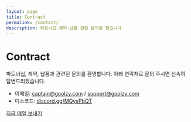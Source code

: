 ```yaml
---
layout: page
title: Contract
permalink: /contact/
description: 파트너십·계약·납품 관련 문의를 받습니다.
---
```


# Contract

파트너십, 계약, 납품과 관련된 문의를 환영합니다. 아래 연락처로 문의 주시면 신속히 답변드리겠습니다.

- 이메일: <a href="mailto:captain@goolzy.com">captain@goolzy.com</a> / <a href="mailto:support@goolzy.com">support@goolzy.com</a>
- 디스코드: <a href="https://discord.gg/MQysPbQT" target="_blank" rel="noopener">discord.gg/MQysPbQT</a>

<p>
	<a class="btn" href="mailto:captain@goolzy.com">지금 메일 보내기</a>
</p>
